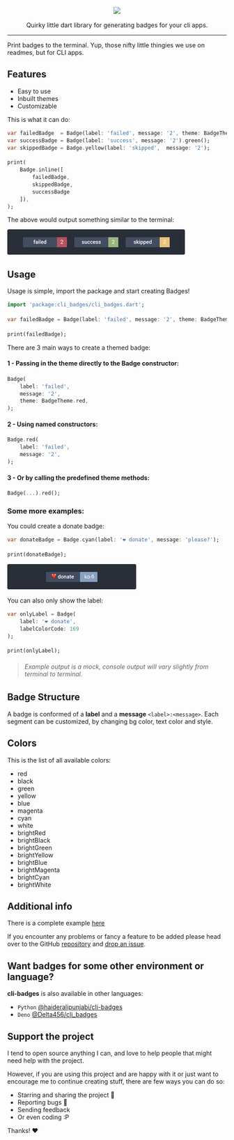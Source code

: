 <!-- 
This README describes the package. If you publish this package to pub.dev,
this README's contents appear on the landing page for your package.

For information about how to write a good package README, see the guide for
[writing package pages](https://dart.dev/guides/libraries/writing-package-pages). 

For general information about developing packages, see the Dart guide for
[creating packages](https://dart.dev/guides/libraries/create-library-packages)
and the Flutter guide for
[developing packages and plugins](https://flutter.dev/developing-packages). 
-->

<div align="center">
  
  ![](https://vectr.com/kerff/ddbmvyZmm.svg?width=600&height=300&select=aNbKxciPh)
  
  Quirky little dart library for generating badges for your cli apps.
  
  <!-- ![GitHub file size in bytes](https://img.shields.io/github/size/nombrekeff/cli-badges/index.js?style=flat-square)
  [![npm](https://img.shields.io/npm/v/cli-badges?label=version&style=flat-square)](https://www.npmjs.com/package/cli-badges)
   -->

<!-- TODO: add badges -->

</div>

---

Print badges to the terminal. Yup, those nifty little thingies we use on readmes, but for CLI apps.

## Features
* Easy to use
* Inbuilt themes
* Customizable

This is what it can do:
```dart
var failedBadge  = Badge(label: 'failed', message: '2', theme: BadgeTheme.red);
var successBadge = Badge(label: 'success', message: '2').green();
var skippedBadge = Badge.yellow(label: 'skipped',  message: '2');

print(
    Badge.inline([
        failedBadge, 
        skippedBadge, 
        successBadge
    ]),
);
```

The above would output something similar to the terminal:

![](./images/output-example.png)
## Usage

Usage is simple, import the package and start creating Badges!

```dart
import 'package:cli_badges/cli_badges.dart';

var failedBadge = Badge(label: 'failed', message: '2', theme: BadgeTheme.red);

print(failedBadge);
```

There are 3 main ways to create a themed badge:
#### 1 - Passing in the theme directly to the Badge constructor:
```dart
Badge(
    label: 'failed', 
    message: '2', 
    theme: BadgeTheme.red,
);
```

#### 2 - Using named constructors:
```dart
Badge.red(
    label: 'failed', 
    message: '2', 
);
```

#### 3 - Or by calling the predefined theme methods: 
```dart
Badge(...).red();
```

### Some more examples:
You could create a donate badge:

```dart
var donateBadge = Badge.cyan(label: '❤️ donate', message: 'please?');

print(donateBadge);
```

![](./images/donate-output-example.png)

You can also only show the label:

```dart
var onlyLabel = Badge(
    label: '❤️ donate', 
    labelColorCode: 169
);

print(onlyLabel);
```

> ###### Example output is a mock, console output will vary slightly from terminal to terminal.

## Badge Structure <!-- omit in toc -->

A badge is conformed of a **label** and a **message** `<label>:<message>`. Each segment can be customized, by changing bg color, text color and style.

## Colors

This is the list of all available colors:
* red
* black
* green
* yellow
* blue
* magenta
* cyan
* white
* brightRed
* brightBlack
* brightGreen
* brightYellow
* brightBlue
* brightMagenta
* brightCyan
* brightWhite

## Additional info

There is a complete example [here](https://github.com/nombrekeff/cli_badges_dart/tree/main/example)

If you encounter any problems or fancy a feature to be added please head over to the GitHub [repository](https://github.com/nombrekeff/cli_badges_dart/) and [drop an issue](https://github.com/nombrekeff/cli_badges_dart/issues/new).

## Want badges for some other environment or language?

**cli-badges** is also available in other languages:

- `Python` [@haideralipunjabi/cli-badges](https://github.com/haideralipunjabi/cli-badges)
- `Deno` [@Delta456/cli_badges](https://github.com/Delta456/cli_badges)


## Support the project <!-- omit in toc -->

I tend to open source anything I can, and love to help people that might need help with the project.

However, if you are using this project and are happy with it or just want to encourage me to continue creating stuff, there are few ways you can do so:

- Starring and sharing the project 🚀
- Reporting bugs 🐛
- Sending feedback
- Or even coding :P

Thanks! ❤️